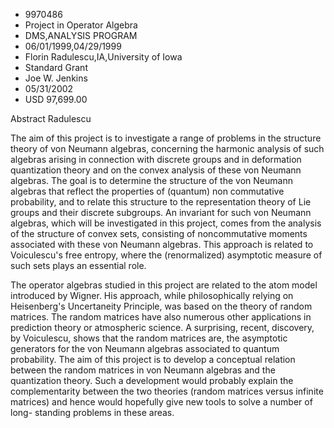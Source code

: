 
* 9970486
* Project in Operator Algebra
* DMS,ANALYSIS PROGRAM
* 06/01/1999,04/29/1999
* Florin Radulescu,IA,University of Iowa
* Standard Grant
* Joe W. Jenkins
* 05/31/2002
* USD 97,699.00

Abstract Radulescu

The aim of this project is to investigate a range of problems in the structure
theory of von Neumann algebras, concerning the harmonic analysis of such
algebras arising in connection with discrete groups and in deformation
quantization theory and on the convex analysis of these von Neumann algebras.
The goal is to determine the structure of the von Neumann algebras that reflect
the properties of (quantum) non commutative probability, and to relate this
structure to the representation theory of Lie groups and their discrete
subgroups. An invariant for such von Neumann algebras, which will be
investigated in this project, comes from the analysis of the structure of convex
sets, consisting of noncommutative moments associated with these von Neumann
algebras. This approach is related to Voiculescu's free entropy, where the
(renormalized) asymptotic measure of such sets plays an essential role.

The operator algebras studied in this project are related to the atom model
introduced by Wigner. His approach, while philosophically relying on
Heisenberg's Uncertaneity Principle, was based on the theory of random matrices.
The random matrices have also numerous other applications in prediction theory
or atmospheric science. A surprising, recent, discovery, by Voiculescu, shows
that the random matrices are, the asymptotic generators for the von Neumann
algebras associated to quantum probability. The aim of this project is to
develop a conceptual relation between the random matrices in von Neumann
algebras and the quantization theory. Such a development would probably explain
the complementarity between the two theories (random matrices versus infinite
matrices) and hence would hopefully give new tools to solve a number of long-
standing problems in these areas.
